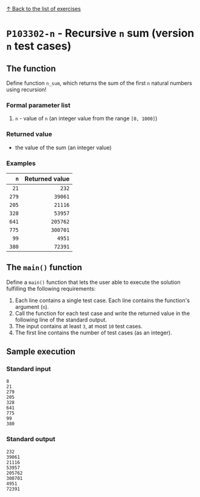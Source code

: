 
[↑ Back to the list of exercises](./README.md)

# `P103302-n` - Recursive `n` sum (version `n` test cases)

## The function

Define function `n_sum`, which returns the sum of the first `n` natural numbers using recursion!

### Formal parameter list

1. `n` - value of `n` (an integer value from the range `[0, 1000]`)

### Returned value

* the value of the sum (an integer value)

### Examples

| `n` | Returned value | 
| ---: | --: | 
| `21` | `232` | 
| `279` | `39061` | 
| `205` | `21116` | 
| `328` | `53957` | 
| `641` | `205762` | 
| `775` | `300701` | 
| `99` | `4951` | 
| `380` | `72391` | 

## The `main()` function

Define a `main()` function that lets the user able to execute the solution fulfilling the following requirements:

1. Each line contains a single test case. Each line contains the function's argument (`n`).
1. Call the function for each test case and write the returned value in the following line of the standard output.
1. The input contains at least `3`, at most `10` test cases.
1. The first line contains the number of test cases (as an integer).

## Sample execution

### Standard input

```
8
21
279
205
328
641
775
99
380
```

### Standard output

```
232
39061
21116
53957
205762
300701
4951
72391
```